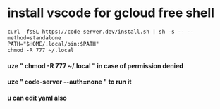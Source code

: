 # install vscode for gcloud free shell
```
curl -fsSL https://code-server.dev/install.sh | sh -s -- --method=standalone
PATH="$HOME/.local/bin:$PATH"
chmod -R 777 ~/.local
```
#### uze " chmod -R 777 ~/.local " in case of permission denied
#### uze " code-server --auth=none " to run it
#### u can edit yaml also 
